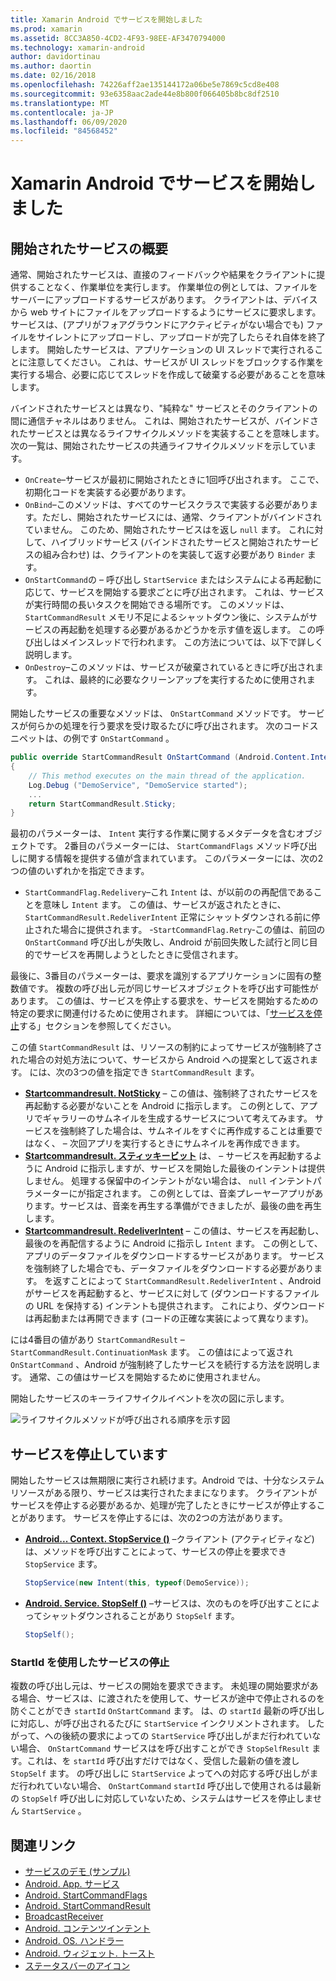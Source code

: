 ```yaml
---
title: Xamarin Android でサービスを開始しました
ms.prod: xamarin
ms.assetid: 8CC3A850-4CD2-4F93-98EE-AF3470794000
ms.technology: xamarin-android
author: davidortinau
ms.author: daortin
ms.date: 02/16/2018
ms.openlocfilehash: 74226aff2ae135144172a06be5e7869c5cd8e408
ms.sourcegitcommit: 93e6358aac2ade44e8b800f066405b8bc8df2510
ms.translationtype: MT
ms.contentlocale: ja-JP
ms.lasthandoff: 06/09/2020
ms.locfileid: "84568452"
---
```

# <a name="started-services-with-xamarinandroid"></a>Xamarin Android でサービスを開始しました

## <a name="started-services-overview"></a>開始されたサービスの概要

通常、開始されたサービスは、直接のフィードバックや結果をクライアントに提供することなく、作業単位を実行します。 作業単位の例としては、ファイルをサーバーにアップロードするサービスがあります。 クライアントは、デバイスから web サイトにファイルをアップロードするようにサービスに要求します。 サービスは、(アプリがフォアグラウンドにアクティビティがない場合でも) ファイルをサイレントにアップロードし、アップロードが完了したらそれ自体を終了します。 開始したサービスは、アプリケーションの UI スレッドで実行されることに注意してください。 これは、サービスが UI スレッドをブロックする作業を実行する場合、必要に応じてスレッドを作成して破棄する必要があることを意味します。

バインドされたサービスとは異なり、"純粋な" サービスとそのクライアントの間に通信チャネルはありません。 これは、開始されたサービスが、バインドされたサービスとは異なるライフサイクルメソッドを実装することを意味します。 次の一覧は、開始されたサービスの共通ライフサイクルメソッドを示しています。

- `OnCreate`&ndash;サービスが最初に開始されたときに1回呼び出されます。 ここで、初期化コードを実装する必要があります。
- `OnBind`&ndash;このメソッドは、すべてのサービスクラスで実装する必要があります。ただし、開始されたサービスには、通常、クライアントがバインドされていません。 このため、開始されたサービスはを返し `null` ます。 これに対して、ハイブリッドサービス (バインドされたサービスと開始されたサービスの組み合わせ) は、クライアントのを実装して返す必要があり `Binder` ます。
- `OnStartCommand`の &ndash; 呼び出し `StartService` またはシステムによる再起動に応じて、サービスを開始する要求ごとに呼び出されます。 これは、サービスが実行時間の長いタスクを開始できる場所です。 このメソッドは、 `StartCommandResult` メモリ不足によるシャットダウン後に、システムがサービスの再起動を処理する必要があるかどうかを示す値を返します。 この呼び出しはメインスレッドで行われます。 この方法については、以下で詳しく説明します。
- `OnDestroy`&ndash;このメソッドは、サービスが破棄されているときに呼び出されます。 これは、最終的に必要なクリーンアップを実行するために使用されます。

開始したサービスの重要なメソッドは、 `OnStartCommand` メソッドです。 サービスが何らかの処理を行う要求を受け取るたびに呼び出されます。 次のコードスニペットは、の例です `OnStartCommand` 。 

```csharp
public override StartCommandResult OnStartCommand (Android.Content.Intent intent, StartCommandFlags flags, int startId)
{
    // This method executes on the main thread of the application.
    Log.Debug ("DemoService", "DemoService started");
    ...
    return StartCommandResult.Sticky;
}
```

最初のパラメーターは、 `Intent` 実行する作業に関するメタデータを含むオブジェクトです。 2番目のパラメーターには、 `StartCommandFlags` メソッド呼び出しに関する情報を提供する値が含まれています。 このパラメーターには、次の2つの値のいずれかを指定できます。

- `StartCommandFlag.Redelivery`&ndash;これ `Intent` は、が以前のの再配信であることを意味し `Intent` ます。 この値は、サービスが返されたときに、 `StartCommandResult.RedeliverIntent` 正常にシャットダウンされる前に停止された場合に提供されます。
-`StartCommandFlag.Retry`&dash;この値は、前回の `OnStartCommand` 呼び出しが失敗し、Android が前回失敗した試行と同じ目的でサービスを再開しようとしたときに受信されます。

最後に、3番目のパラメーターは、要求を識別するアプリケーションに固有の整数値です。 複数の呼び出し元が同じサービスオブジェクトを呼び出す可能性があります。 この値は、サービスを停止する要求を、サービスを開始するための特定の要求に関連付けるために使用されます。 詳細については、「[サービスを停止](#Stopping_the_Service)する」セクションを参照してください。 

この値 `StartCommandResult` は、リソースの制約によってサービスが強制終了された場合の対処方法について、サービスから Android への提案として返されます。 には、次の3つの値を指定でき `StartCommandResult` ます。

- **[Startcommandresult. NotSticky](xref:Android.App.StartCommandResult.NotSticky)** &ndash; この値は、強制終了されたサービスを再起動する必要がないことを Android に指示します。 この例として、アプリでギャラリーのサムネイルを生成するサービスについて考えてみます。 サービスを強制終了した場合は、サムネイルをすぐに再作成することは重要ではなく、 &ndash; 次回アプリを実行するときにサムネイルを再作成できます。
- **[Startcommandresult. スティッキービット](xref:Android.App.StartCommandResult.Sticky)** は、 &ndash; サービスを再起動するように Android に指示しますが、サービスを開始した最後のインテントは提供しません。 処理する保留中のインテントがない場合は、 `null` インテントパラメーターにが指定されます。 この例としては、音楽プレーヤーアプリがあります。サービスは、音楽を再生する準備ができましたが、最後の曲を再生します。
- **[Startcommandresult. RedeliverIntent](xref:Android.App.StartCommandResult.RedeliverIntent)** &ndash; この値は、サービスを再起動し、最後のを再配信するように Android に指示し `Intent` ます。 この例として、アプリのデータファイルをダウンロードするサービスがあります。 サービスを強制終了した場合でも、データファイルをダウンロードする必要があります。 を返すことによって `StartCommandResult.RedeliverIntent` 、Android がサービスを再起動すると、サービスに対して (ダウンロードするファイルの URL を保持する) インテントも提供されます。 これにより、ダウンロードは再起動または再開できます (コードの正確な実装によって異なります)。

には4番目の値があり `StartCommandResult` &ndash; `StartCommandResult.ContinuationMask` ます。 この値はによって返され `OnStartCommand` 、Android が強制終了したサービスを続行する方法を説明します。 通常、この値はサービスを開始するために使用されません。

開始したサービスのキーライフサイクルイベントを次の図に示します。 

![ライフサイクルメソッドが呼び出される順序を示す図](started-services-images/started-service-01.png "ライフサイクルメソッドが呼び出される順序を示す図。")

<a name="Stopping_the_Service"></a>

## <a name="stopping-the-service"></a>サービスを停止しています

開始したサービスは無期限に実行され続けます。Android では、十分なシステムリソースがある限り、サービスは実行されたままになります。 クライアントがサービスを停止する必要があるか、処理が完了したときにサービスが停止することがあります。 サービスを停止するには、次の2つの方法があります。 

- **[Android... Context. StopService ()](xref:Android.Content.Context.StopService*)** &ndash;クライアント (アクティビティなど) は、メソッドを呼び出すことによって、サービスの停止を要求でき `StopService` ます。

    ```csharp
    StopService(new Intent(this, typeof(DemoService));
    ```

- **[Android. Service. StopSelf ()](xref:Android.App.Service.StopSelf*)** &ndash;サービスは、次のものを呼び出すことによってシャットダウンされることがあり `StopSelf` ます。

    ```csharp
    StopSelf();
    ```

### <a name="using-startid-to-stop-a-service"></a>StartId を使用したサービスの停止

複数の呼び出し元は、サービスの開始を要求できます。 未処理の開始要求がある場合、サービスは、に渡されたを使用して、サービスが途中で停止されるのを防ぐことができ `startId` `OnStartCommand` ます。 は、の `startId` 最新の呼び出しに対応し、が呼び出されるたびに `StartService` インクリメントされます。 したがって、への後続の要求によっての `StartService` 呼び出しがまだ行われていない場合、 `OnStartCommand` サービスはを呼び出すことができ `StopSelfResult` ます。これは、を `startId` 呼び出すだけではなく、受信した最新の値を渡し `StopSelf` ます。 の呼び出しに `StartService` よってへの対応する呼び出しがまだ行われていない場合、 `OnStartCommand` `startId` 呼び出しで使用されるは最新の `StopSelf` 呼び出しに対応していないため、システムはサービスを停止しません `StartService` 。

## <a name="related-links"></a>関連リンク

- [サービスのデモ (サンプル)](https://docs.microsoft.com/samples/xamarin/monodroid-samples/applicationfundamentals-servicesamples-startedservicesdemo)
- [Android. App. サービス](xref:Android.App.Service)
- [Android. StartCommandFlags](xref:Android.App.StartCommandFlags)
- [Android. StartCommandResult](xref:Android.App.StartCommandResult)
- [BroadcastReceiver](xref:Android.Content.BroadcastReceiver)
- [Android. コンテンツインテント](xref:Android.Content.Intent)
- [Android. OS. ハンドラー](xref:Android.OS.Handler)
- [Android. ウィジェット. トースト](xref:Android.Widget.Toast)
- [ステータスバーのアイコン](https://developer.android.com/guide/practices/ui_guidelines/icon_design_status_bar.html)
